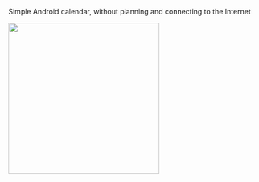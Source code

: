 Simple Android calendar, without planning and connecting to the Internet 

<img src="[image.png](https://github.com/alexkmbk/JustCalendar/blob/master/Screenshot.jpg)" width="300">

